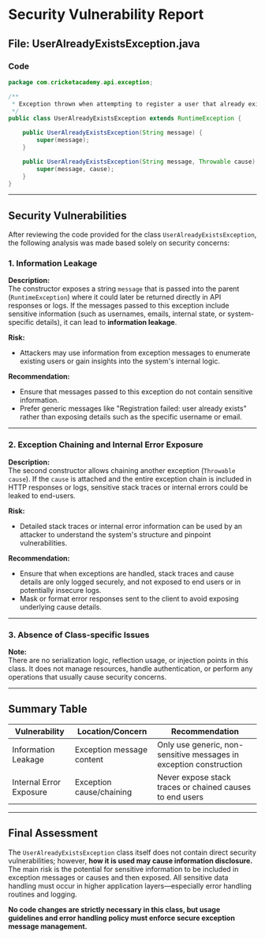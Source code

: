 # Security Vulnerability Report

## File: UserAlreadyExistsException.java

### Code
```java
package com.cricketacademy.api.exception;

/**
 * Exception thrown when attempting to register a user that already exists
 */
public class UserAlreadyExistsException extends RuntimeException {

    public UserAlreadyExistsException(String message) {
        super(message);
    }

    public UserAlreadyExistsException(String message, Throwable cause) {
        super(message, cause);
    }
}
```

---

## Security Vulnerabilities

After reviewing the code provided for the class `UserAlreadyExistsException`, the following analysis was made based solely on security concerns:

### 1. Information Leakage

**Description:**  
The constructor exposes a string `message` that is passed into the parent (`RuntimeException`) where it could later be returned directly in API responses or logs. If the messages passed to this exception include sensitive information (such as usernames, emails, internal state, or system-specific details), it can lead to **information leakage**.

**Risk:**  
- Attackers may use information from exception messages to enumerate existing users or gain insights into the system's internal logic.

**Recommendation:**  
- Ensure that messages passed to this exception do not contain sensitive information.
- Prefer generic messages like "Registration failed: user already exists" rather than exposing details such as the specific username or email.

---

### 2. Exception Chaining and Internal Error Exposure

**Description:**  
The second constructor allows chaining another exception (`Throwable cause`). If the `cause` is attached and the entire exception chain is included in HTTP responses or logs, sensitive stack traces or internal errors could be leaked to end-users.

**Risk:**  
- Detailed stack traces or internal error information can be used by an attacker to understand the system's structure and pinpoint vulnerabilities.

**Recommendation:**  
- Ensure that when exceptions are handled, stack traces and cause details are only logged securely, and not exposed to end users or in potentially insecure logs.
- Mask or format error responses sent to the client to avoid exposing underlying cause details.

---

### 3. Absence of Class-specific Issues

**Note:**  
There are no serialization logic, reflection usage, or injection points in this class. It does not manage resources, handle authentication, or perform any operations that usually cause security concerns.

---

## Summary Table

| Vulnerability           | Location/Concern              | Recommendation                                                    |
|------------------------ |------------------------------|-------------------------------------------------------------------|
| Information Leakage     | Exception message content     | Only use generic, non-sensitive messages in exception construction |
| Internal Error Exposure | Exception cause/chaining      | Never expose stack traces or chained causes to end users           |

---

## Final Assessment

The `UserAlreadyExistsException` class itself does not contain direct security vulnerabilities; however, **how it is used may cause information disclosure.** The main risk is the potential for sensitive information to be included in exception messages or causes and then exposed. All sensitive data handling must occur in higher application layers—especially error handling routines and logging.

**No code changes are strictly necessary in this class, but usage guidelines and error handling policy must enforce secure exception message management.**
